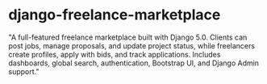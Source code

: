 # django-freelance-marketplace
"A full-featured freelance marketplace built with Django 5.0. Clients can post jobs, manage proposals, and update project status, while freelancers create profiles, apply with bids, and track applications. Includes dashboards, global search, authentication, Bootstrap UI, and Django Admin support."
